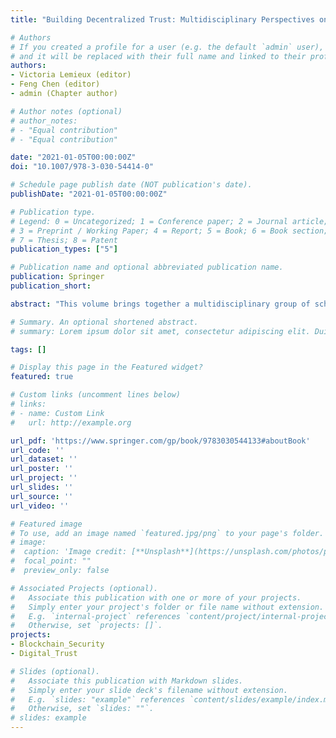 ```yaml
---
title: "Building Decentralized Trust: Multidisciplinary Perspectives on the Design of Blockchains and Distributed Ledgers"

# Authors
# If you created a profile for a user (e.g. the default `admin` user), write the username (folder name) here
# and it will be replaced with their full name and linked to their profile.
authors:
- Victoria Lemieux (editor)
- Feng Chen (editor)
- admin (Chapter author)

# Author notes (optional)
# author_notes:
# - "Equal contribution"
# - "Equal contribution"

date: "2021-01-05T00:00:00Z"
doi: "10.1007/978-3-030-54414-0"

# Schedule page publish date (NOT publication's date).
publishDate: "2021-01-05T00:00:00Z"

# Publication type.
# Legend: 0 = Uncategorized; 1 = Conference paper; 2 = Journal article;
# 3 = Preprint / Working Paper; 4 = Report; 5 = Book; 6 = Book section;
# 7 = Thesis; 8 = Patent
publication_types: ["5"]

# Publication name and optional abbreviated publication name.
publication: Springer
publication_short:

abstract: "This volume brings together a multidisciplinary group of scholars from diverse fields including computer science, engineering, archival science, law, business, psychology, economics, medicine and more to discuss the trade-offs between different “layers” in designing the use of blockchain/Distributed Ledger Technology (DLT) for social trust, trust in data and records, and trust in systems.  Blockchain technology has emerged as a solution to the problem of trust in data and records, as well as trust in social, political and economic institutions, due to its profound potential as a digital trust infrastructure. Blockchain is a DLT in which confirmed and validated sets of transactions are stored in blocks that are chained together to make tampering more difficult and render records immutable. This book is dedicated to exploring and disseminating the latest findings on the relationships between socio-political and economic data, record-keeping, and technical aspects of blockchain. "

# Summary. An optional shortened abstract.
# summary: Lorem ipsum dolor sit amet, consectetur adipiscing elit. Duis posuere tellus ac convallis placerat. Proin tincidunt magna sed ex sollicitudin condimentum.

tags: []

# Display this page in the Featured widget?
featured: true

# Custom links (uncomment lines below)
# links:
# - name: Custom Link
#   url: http://example.org

url_pdf: 'https://www.springer.com/gp/book/9783030544133#aboutBook'
url_code: ''
url_dataset: ''
url_poster: ''
url_project: ''
url_slides: ''
url_source: ''
url_video: ''

# Featured image
# To use, add an image named `featured.jpg/png` to your page's folder.
# image:
#  caption: 'Image credit: [**Unsplash**](https://unsplash.com/photos/pLCdAaMFLTE)'
#  focal_point: ""
#  preview_only: false

# Associated Projects (optional).
#   Associate this publication with one or more of your projects.
#   Simply enter your project's folder or file name without extension.
#   E.g. `internal-project` references `content/project/internal-project/index.md`.
#   Otherwise, set `projects: []`.
projects:
- Blockchain_Security
- Digital_Trust

# Slides (optional).
#   Associate this publication with Markdown slides.
#   Simply enter your slide deck's filename without extension.
#   E.g. `slides: "example"` references `content/slides/example/index.md`.
#   Otherwise, set `slides: ""`.
# slides: example
---
```

